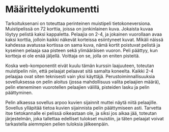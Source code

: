 # Määrittelydokumentti

Tarkoituksenani on toteuttaa perinteinen muistipeli tietokoneversiona. Muistipelissä on 72 korttia, joissa on jonkinlainen kuva. Jokaista kuvaa löytyy pelistä kaksi kappaletta. Pelaajia on 2-4, ja jokainen vuorollaan avaa kaksi korttia, jolloin kaikki näkevät korteissa esiintyneet kuvat. Mikäli näissä kahdessa avatussa kortissa on sama kuva, nämä kortit poistuvat pelistä ja kyseinen pelaaja saa pisteen sekä ylimääräisen vuoron. Peli päättyy, kun kortteja ei ole enää jäljellä. Voittaja on se, jolla on eniten pisteitä.

Koska web-komponentit eivät kuulu tämän kurssin laajuuteen, toteutan muistipelin niin, että pelaajat pelaavat sitä samalta koneelta. Kaikki 2-4 pelaajaa ovat siten teknisesti vain yksi käyttäjä. Perustoiminnallisuuksia sovelluksessa on pelin aloitus (jossa mahdollisuus valita pelaajien määrä), pelin eteneminen vuorotellen pelaajien välillä, pisteiden lasku ja pelin päättyminen.

Pelin alkaessa sovellus arpoo kuvien sijainnit muttei näytä niitä pelaajille. Sovellus ylläpitää tietoa kuvien sijainnista pelin päättymiseen asti. Tarvetta itse tietokannalle ei pelissä oikeastaan ole, ja siksi jos aikaa jää, toteutan järjestelmän, joka tallettaa edelliset tulokset muistiin, ja täten pelaajat voivat tarkastella aiemmpien pelien tuloksia jälkeenpäin.